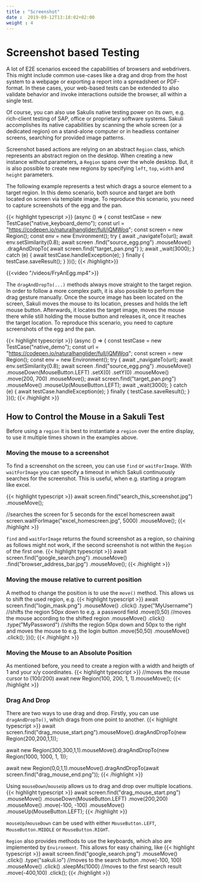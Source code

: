 ```yaml
---
title : "Screenshot"
date :  2019-09-12T13:18:02+02:00
weight : 4
---
```


# Screenshot based Testing
A lot of E2E scenarios exceed the capabilities of browsers and webdrivers. This might include common use-cases like a drag and drop from the host system to a webpage or exporting a report into a spreadsheet or PDF-format. In these cases, your web-based tests can be extended to also validate behavior and invoke interactions outside the browser, all within a single test.

Of course, you can also use Sakulis native testing power on its own, e.g. rich-client testing of SAP, office or proprietary software systems. Sakuli accomplishes its native capabilities by scanning the whole screen (or a dedicated region) on a stand-alone computer or in headless container screens, searching for provided image patterns.

Screenshot based actions are relying on an abstract `Region` class, which represents an abstract region on the desktop.
When creating a new instance without parameters, a `Region` spans over the whole desktop.
But, it is also possible to create new regions by specifying `left`, `top`, `width` and `height` parameters.

The following example represents a test which drags a source element to a target region.
In this demo scenario, both source and target are both located on screen via template image.
To reproduce this scenario, you need to capture screenshots of the egg and the pan.

{{< highlight typescript >}}
(async () => {
    const testCase = new TestCase("native_keyboard_demo");
    const url = "https://codepen.io/naturalhanglider/full/jQMWoq";
    const screen = new Region();
    const env = new Environment();
    try {
        await _navigateTo(url);
        await env.setSimilarity(0.8);
        await screen
            .find("source_egg.png")
            .mouseMove()
            .dragAndDropTo(
                await screen.find("target_pan.png")
            );
        await _wait(3000);
    } catch (e) {
        await testCase.handleException(e);
    } finally {
        testCase.saveResult();
    }
})();
{{< /highlight>}}

<!--self built wrapper with a frame and shaddow
<div style="background-color: #fff; padding: 20px; margin-top:10px; margin-bottom:10px; box-shadow: 0px 0px 5px #383838;">
</div>
-->

{{<video "/videos/FryAnEgg.mp4">}}


The `dragAndDropTo(...)` methods always move straight to the target region.
In order to follow a more complex path, it is also possible to perform the drag gesture manually.
Once the source image has been located on the screen, Sakuli moves the mouse to its location, presses and holds the left mouse button.
Afterwards, it locates the target image, moves the mouse there while still holding the mouse button and releases it, once it reaches the target location.
To reproduce this scenario, you need to capture screenshots of the egg and the pan.

{{< highlight typescript >}}
(async () => {
    const testCase = new TestCase("native_demo");
    const url = "https://codepen.io/naturalhanglider/full/jQMWoq";
    const screen = new Region();
    const env = new Environment();
    try {
        await _navigateTo(url);
        await env.setSimilarity(0.8);
        await screen
            .find("source_egg.png")
            .mouseMove()
            .mouseDown(MouseButton.LEFT)
            .setX(0)
            .setY(0)
            .mouseMove()
            .move(200, 700)
            .mouseMove();
        await screen.find("target_pan.png")
            .mouseMove()
            .mouseUp(MouseButton.LEFT);
        await _wait(3000);
    } catch (e) {
        await testCase.handleException(e);
    } finally {
        testCase.saveResult();
    }
})();
{{< /highlight >}}

## How to Control the Mouse in a Sakuli Test

Before using a `region` it is best to instantiate a `region` over the entire display, to use it multiple times shown in
the examples above.

### Moving the mouse to a screenshot

To find a screenshot on the screen, you can use `find` or `waitForImage`. With `waitForImage` you can specify a timeout
in which Sakuli continuously searches for the screenshot. This is useful, when e.g. starting a program like excel.

{{< highlight typescript >}}
await screen.find("search_this_screenshot.jpg")
    .mouseMove();
    
//searches the screen for 5 seconds for the excel homescreen
await screen.waitForImage("excel_homescreen.jpg", 5000)
    .mouseMove();
{{< /highlight >}} 

`find` and `waitForImage` returns the found screenshot as a region, so chaining as follows might not work, if the second
screenshot is not within the `Region` of the first one.
{{< highlight typescript >}}
await screen.find("google_search.png")
    .mouseMove()
    .find("browser_address_bar.jpg")
    .mouseMove();
{{< /highlight >}}

### Moving the mouse relative to current position
A method to change the position is to use the `move()` method. This allows us to shift the used region, e.g.
{{< highlight typescript >}}
await screen.find("login_mask.png")
    .mouseMove()
    .click()
    .type("MyUsername")
    //shifts the region 50px down to e.g. a password field
    .move(0,50)
    //moves the mouse according to the shifted region
    .mouseMove()
    .click()
    .type("MyPassword")
    //shifts the region 50px down and 50px to the right and moves the mouse to e.g. the login button
    .move(50,50)
    .mouseMove()
    .click();
})();
{{< /highlight >}}


### Moving the Mouse to an Absolute Position

As mentioned before, you need to create a region with a width and heigth of 1 and your x/y coordinates.
{{< highlight typescript >}}
//moves the mouse cursor to (100/200)
await new Region(100, 200, 1, 1).mouseMove();
{{< /highlight >}}

### Drag And Drop
There are two ways to use drag and drop. Firstly, you can use `dragAndDropTo()`, which drags from one point to another.
{{< highlight typescript >}}
await screen.find("drag_mouse_start.png").mouseMove().dragAndDropTo(new Region(200,200,1,1));

await new Region(300,300,1,1).mouseMove().dragAndDropTo(new Region(1000, 1000, 1, 1));

await new Region(0,0,1,1).mouseMove().dragAndDropTo(await screen.find("drag_mouse_end.png"));
{{< /highlight >}}

Using `mouseDown`/`mouseUp` allows us to drag and drop over multiple locations.
{{< highlight typescript >}}
await screen.find("drag_mouse_start.png")
    .mouseMove()
    .mouseDown(MouseButton.LEFT)
    .move(200,200)
    .mouseMove()
    .move(-100, -100)
    .mouseMove()
    .mouseUp(MouseButton.LEFT);
{{< /highlight >}}

`mouseUp`/`mouseDown` can be used with either `MouseButton.LEFT`, `MouseButton.MIDDLE` or `MouseButton.RIGHT`.


`Region` also provides methods to use the keyboards, which also are implemented by `Environment`. This allows for easy
chaining, like 
{{< highlight typescript >}}
await screen.find("google_search.png")
    .mouseMove()
    .click()
    .type("sakuli.io")
    //moves to the search button
    .move(-100, 100)
    .mouseMove()
    .click()
    .sleepMs(1000)
    //moves to the first search result
    .move(-400,100)
    .click();
{{< /highlight >}}
